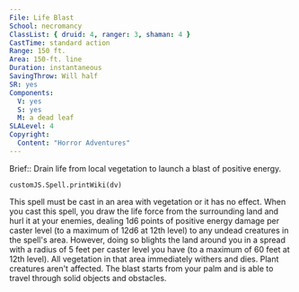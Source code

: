 ```yaml
---
File: Life Blast
School: necromancy
ClassList: { druid: 4, ranger: 3, shaman: 4 }
CastTime: standard action
Range: 150 ft.
Area: 150-ft. line
Duration: instantaneous
SavingThrow: Will half
SR: yes
Components:
  V: yes
  S: yes
  M: a dead leaf
SLALevel: 4
Copyright:
  Content: "Horror Adventures"
---
```

Brief:: Drain life from local vegetation to launch a blast of positive energy.

```dataviewjs
customJS.Spell.printWiki(dv)
```

This spell must be cast in an area with vegetation or it has no effect. When you cast this spell, you draw the life force from the surrounding land and hurl it at your enemies, dealing 1d6 points of positive energy damage per caster level (to a maximum of 12d6 at 12th level) to any undead creatures in the spell's area. However, doing so blights the land around you in a spread with a radius of 5 feet per caster level you have (to a maximum of 60 feet at 12th level). All vegetation in that area immediately withers and dies. Plant creatures aren't affected.  The blast starts from your palm and is able to travel through solid objects and obstacles.
